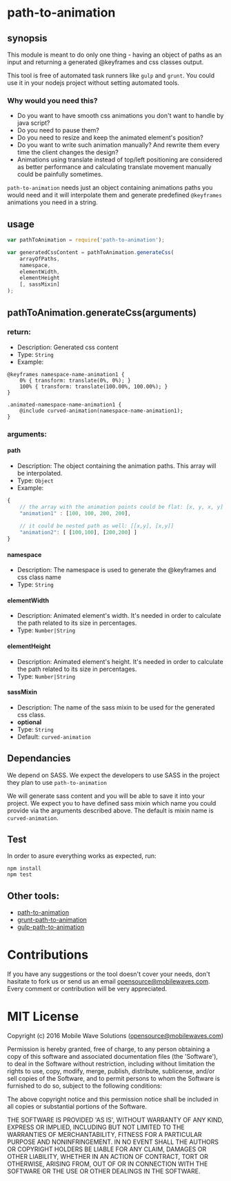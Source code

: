 # path-to-animation

## synopsis
This module is meant to do only one thing - having an object of paths as an input and returning a generated @keyframes and css classes output.

This tool is free of automated task runners like `gulp` and `grunt`. You could use it in your nodejs project without setting automated tools.

### Why would you need this?
* Do you want to have smooth css animations you don't want to handle by java script?
* Do you need to pause them?
* Do you need to resize and keep the animated element's position?
* Do you want to write such animation manually? And rewrite them every time the client changes the design?
* Animations using translate instead of top/left positioning are considered as better performance and calculating translate movement manually could be painfully sometimes.

`path-to-animation` needs just an object containing animations paths you would need and it will interpolate them and generate predefined `@keyframes` animations you need in a string.

## usage

```js
var pathToAnimation = require('path-to-animation');

var generatedCssContent = pathToAnimation.generateCss(
	arrayOfPaths,
	namespace,
	elementWidth,
	elementHeight
	[, sassMixin]
);
```
## pathToAnimation.generateCss(arguments)

### return:
* Description: Generated css content
* Type: `String`
* Example:

```
@keyframes namespace-name-animation1 {
	0% { transform: translate(0%, 0%); }
	100% { transform: translate(100.00%, 100.00%); }
}

.animated-namespace-name-animation1 {
	@include curved-animation(namespace-name-animation1);
}
```

### arguments:
#### path
* Description: The object containing the animation paths. This array will be interpolated.
* Type: `Object`
* Example:

```js
{
	// the array with the animation points could be flat: [x, y, x, y]
	"animation1" : [100, 100, 200, 200],
	
	// it could be nested path as well: [[x,y], [x,y]]
	"animation2": [ [100,100], [200,200] ]
}
```
#### namespace
* Description: The namespace is used to generate the @keyframes and css class name
* Type: `String`

#### elementWidth
* Description: Animated element's width. It's needed in order to calculate the path related to its size in percentages.
* Type: `Number|String`

#### elementHeight
* Description: Animated element's height. It's needed in order to calculate the path related to its size in percentages.
* Type: `Number|String`

#### sassMixin
* Description: The name of the sass mixin to be used for the generated css class.
* **optional**
* Type: `String`
* Default: `curved-animation`

## Dependancies
We depend on SASS. We expect the developers to use SASS in the project they plan to use `path-to-animation`

We will generate sass content and you will be able to save it into your project. We expect you to have defined sass mixin which name you could provide via the arguments described above. The default is mixin name is `curved-animation`.

## Test
In order to asure everything works as expected, run:

```
npm install
npm test
```

## Other tools:
* [path-to-animation](https://github.com/MobileWaves/path-to-animation)
* [grunt-path-to-animation](https://github.com/MobileWaves/grunt-path-to-animation)
* [gulp-path-to-animation](https://github.com/MobileWaves/gulp-path-to-animation)

# Contributions
If you have any suggestions or the tool doesn't cover your needs, don't hasitate to fork us or send us an email <opensource@mobilewaves.com>. Every comment or contribution will be very appreciated.


# MIT License

Copyright (c) 2016 Mobile Wave Solutions (<opensource@mobilewaves.com>)

Permission is hereby granted, free of charge, to any person obtaining a copy of this software and associated documentation files (the 'Software'), to deal in the Software without restriction, including without limitation the rights to use, copy, modify, merge, publish, distribute, sublicense, and/or sell copies of the Software, and to permit persons to whom the Software is furnished to do so, subject to the following conditions:

The above copyright notice and this permission notice shall be included in all copies or substantial portions of the Software.

THE SOFTWARE IS PROVIDED 'AS IS', WITHOUT WARRANTY OF ANY KIND, EXPRESS OR IMPLIED, INCLUDING BUT NOT LIMITED TO THE WARRANTIES OF MERCHANTABILITY, FITNESS FOR A PARTICULAR PURPOSE AND NONINFRINGEMENT. IN NO EVENT SHALL THE AUTHORS OR COPYRIGHT HOLDERS BE LIABLE FOR ANY CLAIM, DAMAGES OR OTHER LIABILITY, WHETHER IN AN ACTION OF CONTRACT, TORT OR OTHERWISE, ARISING FROM, OUT OF OR IN CONNECTION WITH THE SOFTWARE OR THE USE OR OTHER DEALINGS IN THE SOFTWARE.